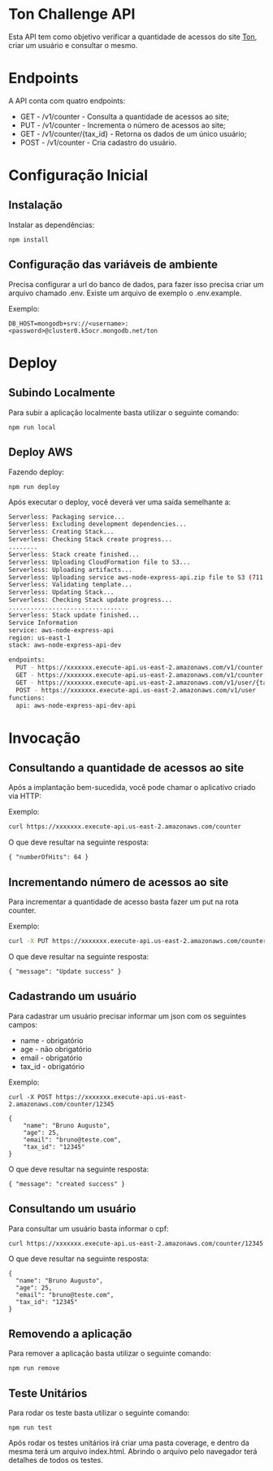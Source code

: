 # Ton Challenge API

Esta API tem como objetivo verificar a quantidade de acessos do site [Ton](https://www.ton.com.br), criar um usuário e consultar o mesmo.

# Endpoints

A API conta com quatro endpoints:
- GET - /v1/counter - Consulta a quantidade de acessos ao site;
- PUT - /v1/counter - Incrementa o número de acessos ao site;
- GET - /v1/counter/{tax_id} - Retorna os dados de um único usuário;
- POST - /v1/counter - Cria cadastro do usuário.

# Configuração Inicial

## Instalação
Instalar as dependências:

```
npm install
```

## Configuração das variáveis de ambiente
Precisa configurar a url do banco de dados, para fazer isso precisa criar um arquivo chamado .env. Existe um arquivo de exemplo o .env.example.

Exemplo:
```
DB_HOST=mongodb+srv://<username>:<password>@cluster0.k5ocr.mongodb.net/ton
```
# Deploy
## Subindo Localmente 

Para subir a aplicação localmente basta utilizar o seguinte comando:

```
npm run local
```
## Deploy AWS
Fazendo deploy:

```
npm run deploy
```


Após executar o deploy, você deverá ver uma saída semelhante a:

```bash
Serverless: Packaging service...
Serverless: Excluding development dependencies...
Serverless: Creating Stack...
Serverless: Checking Stack create progress...
........
Serverless: Stack create finished...
Serverless: Uploading CloudFormation file to S3...
Serverless: Uploading artifacts...
Serverless: Uploading service aws-node-express-api.zip file to S3 (711.23 KB)...
Serverless: Validating template...
Serverless: Updating Stack...
Serverless: Checking Stack update progress...
.................................
Serverless: Stack update finished...
Service Information
service: aws-node-express-api
region: us-east-1
stack: aws-node-express-api-dev

endpoints:
  PUT - https://xxxxxxx.execute-api.us-east-2.amazonaws.com/v1/counter
  GET - https://xxxxxxx.execute-api.us-east-2.amazonaws.com/v1/counter
  GET - https://xxxxxxx.execute-api.us-east-2.amazonaws.com/v1/user/{tax_id}
  POST - https://xxxxxxx.execute-api.us-east-2.amazonaws.com/v1/user
functions:
  api: aws-node-express-api-dev-api
```

# Invocação

## Consultando a quantidade de acessos ao site
Após a implantação bem-sucedida, você pode chamar o aplicativo criado via HTTP:

Exemplo:
```bash
curl https://xxxxxxx.execute-api.us-east-2.amazonaws.com/counter
```

O que deve resultar na seguinte resposta:

```
{ "numberOfHits": 64 }
```

## Incrementando número de acessos ao site
Para incrementar a quantidade de acesso basta fazer um put na rota counter.

Exemplo:
```bash
curl -X PUT https://xxxxxxx.execute-api.us-east-2.amazonaws.com/counter
```

O que deve resultar na seguinte resposta:

```
{ "message": "Update success" }
```

## Cadastrando um usuário
Para cadastrar um usuário precisar informar um json com os seguintes campos:
- name - obrigatório
- age - não obrigatório
- email - obrigatório
- tax_id - obrigatório

Exemplo: 
```
curl -X POST https://xxxxxxx.execute-api.us-east-2.amazonaws.com/counter/12345

```
```
{
    "name": "Bruno Augusto",
    "age": 25,
    "email": "bruno@teste.com",
    "tax_id": "12345"
}
```

O que deve resultar na seguinte resposta:
```
{ "message": "created success" }
```

## Consultando um usuário
Para consultar um usuário basta informar o cpf:

```
curl https://xxxxxxx.execute-api.us-east-2.amazonaws.com/counter/12345

```

O que deve resultar na seguinte resposta:
```
{   
  "name": "Bruno Augusto",
  "age": 25,
  "email": "bruno@teste.com",
  "tax_id": "12345"
}
```

## Removendo a aplicação
Para remover a aplicação basta utilizar o seguinte comando:
```
npm run remove
```

## Teste Unitários
Para rodar os teste basta utilizar o seguinte comando:
```
npm run test
```

Após rodar os testes unitários irá criar uma pasta coverage, e dentro da mesma terá um arquivo index.html. Abrindo o arquivo pelo navegador terá detalhes de todos os testes.